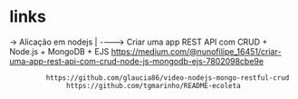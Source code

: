 # links
-> Alicação em nodejs
      |
      \----> Criar uma app REST API com CRUD + Node.js + MongoDB + EJS
             https://medium.com/@nunofilipe_16451/criar-uma-app-rest-api-com-crud-node-js-mongodb-ejs-7802098cbe9e

             https://github.com/glaucia86/video-nodejs-mongo-restful-crud
                  https://github.com/tgmarinho/README-ecoleta
